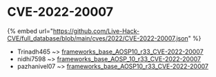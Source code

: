 # CVE-2022-20007
{% embed url="https://github.com/Live-Hack-CVE/full_database/blob/main/cves/2022/CVE-2022-20007.json" %}

* Trinadh465 ~> [frameworks_base_AOSP10_r33_CVE-2022-20007](https://www.alice-snow.ru/2022/database/cve-2022-20007/frameworks_base_aosp10_r33_cve-2022-20007-trinadh465)
* nidhi7598 ~> [frameworks_base_AOSP_10_r33_CVE-2022-20007](https://www.alice-snow.ru/2022/database/cve-2022-20007/frameworks_base_aosp_10_r33_cve-2022-20007-nidhi7598)
* pazhanivel07 ~> [frameworks_base_AOSP10_r33_CVE-2022-20007](https://www.alice-snow.ru/2022/database/cve-2022-20007/frameworks_base_aosp10_r33_cve-2022-20007-pazhanivel07)